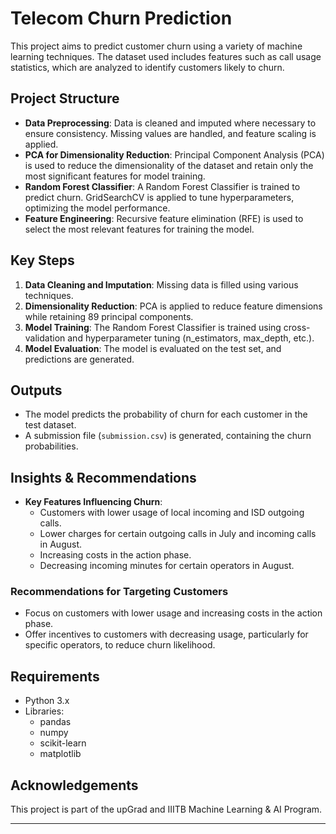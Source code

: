 
# Telecom Churn Prediction

This project aims to predict customer churn using a variety of machine learning techniques. The dataset used includes features such as call usage statistics, which are analyzed to identify customers likely to churn.

## Project Structure

- **Data Preprocessing**: Data is cleaned and imputed where necessary to ensure consistency. Missing values are handled, and feature scaling is applied.
- **PCA for Dimensionality Reduction**: Principal Component Analysis (PCA) is used to reduce the dimensionality of the dataset and retain only the most significant features for model training.
- **Random Forest Classifier**: A Random Forest Classifier is trained to predict churn. GridSearchCV is applied to tune hyperparameters, optimizing the model performance.
- **Feature Engineering**: Recursive feature elimination (RFE) is used to select the most relevant features for training the model.

## Key Steps

1. **Data Cleaning and Imputation**: Missing data is filled using various techniques.
2. **Dimensionality Reduction**: PCA is applied to reduce feature dimensions while retaining 89 principal components.
3. **Model Training**: The Random Forest Classifier is trained using cross-validation and hyperparameter tuning (n_estimators, max_depth, etc.).
4. **Model Evaluation**: The model is evaluated on the test set, and predictions are generated.

## Outputs

- The model predicts the probability of churn for each customer in the test dataset.
- A submission file (`submission.csv`) is generated, containing the churn probabilities.

## Insights & Recommendations

- **Key Features Influencing Churn**:
  - Customers with lower usage of local incoming and ISD outgoing calls.
  - Lower charges for certain outgoing calls in July and incoming calls in August.
  - Increasing costs in the action phase.
  - Decreasing incoming minutes for certain operators in August.

### Recommendations for Targeting Customers
- Focus on customers with lower usage and increasing costs in the action phase.
- Offer incentives to customers with decreasing usage, particularly for specific operators, to reduce churn likelihood.


## Requirements

- Python 3.x
- Libraries:
  - pandas
  - numpy
  - scikit-learn
  - matplotlib

## Acknowledgements

This project is part of the upGrad and IIITB Machine Learning & AI Program.

--- 
